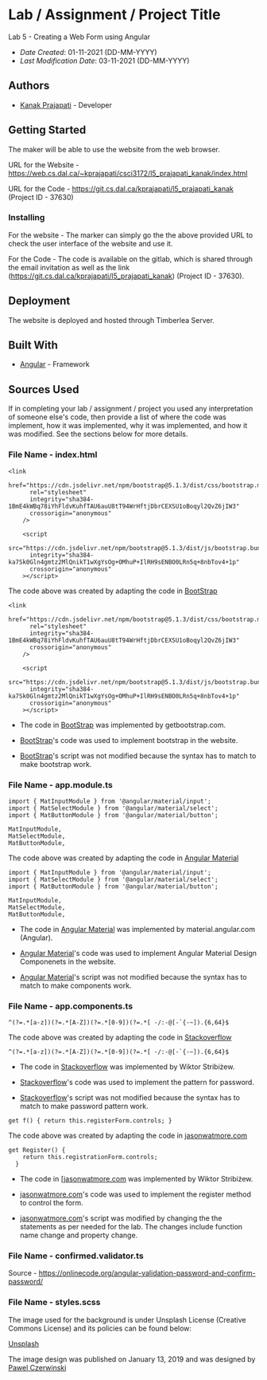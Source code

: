 <!--- The following README.md sample file was adapted from https://gist.github.com/PurpleBooth/109311bb0361f32d87a2#file-readme-template-md by Gabriella Mosquera for academic use --->
<!--- You may delete any comments in this sample README.md file. If needing to use as a .txt file then simply delete all comments, edit as needed, and save as a README.txt file --->

# Lab / Assignment / Project Title

Lab 5 - Creating a Web Form using Angular

- _Date Created_: 01-11-2021 (DD-MM-YYYY)
- _Last Modification Date_: 03-11-2021 (DD-MM-YYYY)

## Authors

- [Kanak Prajapati](kn436428@dal.ca) - Developer

## Getting Started

The maker will be able to use the website from the web browser.

URL for the Website - https://web.cs.dal.ca/~kprajapati/csci3172/l5_prajapati_kanak/index.html

URL for the Code - https://git.cs.dal.ca/kprajapati/l5_prajapati_kanak (Project ID - 37630)

### Installing

For the website - The marker can simply go the the above provided URL to check the user interface of the website and use it.

For the Code - The code is available on the gitlab, which is shared through the email invitation as well as the link (https://git.cs.dal.ca/kprajapati/l5_prajapati_kanak) (Project ID - 37630).

## Deployment

The website is deployed and hosted through Timberlea Server.

## Built With

<!--- Provide a list of the frameworks used to build this application, your list should include the name of the framework used, the url where the framework is available for download and what the framework was used for, see the example below --->

- [Angular](https://angular.io/) - Framework

## Sources Used

If in completing your lab / assignment / project you used any interpretation of someone else's code, then provide a list of where the code was implement, how it was implemented, why it was implemented, and how it was modified. See the sections below for more details.

### File Name - index.html

```
<link
      href="https://cdn.jsdelivr.net/npm/bootstrap@5.1.3/dist/css/bootstrap.min.css"
      rel="stylesheet"
      integrity="sha384-1BmE4kWBq78iYhFldvKuhfTAU6auU8tT94WrHftjDbrCEXSU1oBoqyl2QvZ6jIW3"
      crossorigin="anonymous"
    />

    <script
      src="https://cdn.jsdelivr.net/npm/bootstrap@5.1.3/dist/js/bootstrap.bundle.min.js"
      integrity="sha384-ka7Sk0Gln4gmtz2MlQnikT1wXgYsOg+OMhuP+IlRH9sENBO0LRn5q+8nbTov4+1p"
      crossorigin="anonymous"
    ></script>
```

The code above was created by adapting the code in [BootStrap](https://getbootstrap.com/docs/5.1/getting-started/introduction/)

```
<link
      href="https://cdn.jsdelivr.net/npm/bootstrap@5.1.3/dist/css/bootstrap.min.css"
      rel="stylesheet"
      integrity="sha384-1BmE4kWBq78iYhFldvKuhfTAU6auU8tT94WrHftjDbrCEXSU1oBoqyl2QvZ6jIW3"
      crossorigin="anonymous"
    />

    <script
      src="https://cdn.jsdelivr.net/npm/bootstrap@5.1.3/dist/js/bootstrap.bundle.min.js"
      integrity="sha384-ka7Sk0Gln4gmtz2MlQnikT1wXgYsOg+OMhuP+IlRH9sENBO0LRn5q+8nbTov4+1p"
      crossorigin="anonymous"
    ></script>
```

- The code in [BootStrap](https://getbootstrap.com/docs/5.1/getting-started/introduction/) was implemented by getbootstrap.com.

- [BootStrap](https://getbootstrap.com/docs/5.1/getting-started/introduction/)'s code was used to implement bootstrap in the website.

- [BootStrap](https://getbootstrap.com/docs/5.1/getting-started/introduction/)'s script was not modified because the syntax has to match to make bootstrap work.

### File Name - app.module.ts

```
import { MatInputModule } from '@angular/material/input';
import { MatSelectModule } from '@angular/material/select';
import { MatButtonModule } from '@angular/material/button';

MatInputModule,
MatSelectModule,
MatButtonModule,
```

The code above was created by adapting the code in [Angular Material](https://material.angular.io/components/)

```
import { MatInputModule } from '@angular/material/input';
import { MatSelectModule } from '@angular/material/select';
import { MatButtonModule } from '@angular/material/button';

MatInputModule,
MatSelectModule,
MatButtonModule,
```

- The code in [Angular Material](https://material.angular.io/components/) was implemented by material.angular.com (Angular).

- [Angular Material](https://material.angular.io/components/)'s code was used to implement Angular Material Design Componenets in the website.

- [Angular Material](https://material.angular.io/components/)'s script was not modified because the syntax has to match to make components work.

### File Name - app.components.ts

```
^(?=.*[a-z])(?=.*[A-Z])(?=.*[0-9])(?=.*[ -/:-@[-`{-~]).{6,64}$
```

The code above was created by adapting the code in [Stackoverflow](https://stackoverflow.com/questions/30299464/pattern-password-javascript)

```
^(?=.*[a-z])(?=.*[A-Z])(?=.*[0-9])(?=.*[ -/:-@[-`{-~]).{6,64}$
```

- The code in [Stackoverflow](https://stackoverflow.com/questions/30299464/pattern-password-javascript) was implemented by Wiktor Stribiżew.

- [Stackoverflow](https://stackoverflow.com/questions/30299464/pattern-password-javascript)'s code was used to implement the pattern for password.

- [Stackoverflow](https://material.angular.io/components/)'s script was not modified because the syntax has to match to make password pattern work.

```
get f() { return this.registerForm.controls; }
```

The code above was created by adapting the code in [jasonwatmore.com](https://jasonwatmore.com/post/2019/05/22/angular-7-tutorial-part-5-registration-form-user-service)

```
get Register() {
    return this.registrationForm.controls;
  }
```

- The code in [[jasonwatmore.com](https://jasonwatmore.com/post/2019/05/22/angular-7-tutorial-part-5-registration-form-user-service) was implemented by Wiktor Stribiżew.

- [jasonwatmore.com](https://jasonwatmore.com/post/2019/05/22/angular-7-tutorial-part-5-registration-form-user-service)'s code was used to implement the register method to control the form.

- [jasonwatmore.com](https://jasonwatmore.com/post/2019/05/22/angular-7-tutorial-part-5-registration-form-user-service)'s script was modified by changing the the statements as per needed for the lab. The changes include function name change and property change.

### File Name - confirmed.validator.ts

Source - https://onlinecode.org/angular-validation-password-and-confirm-password/

### File Name - styles.scss

The image used for the background is under Unsplash License (Creative Commons License) and its policies can be found below:

[Unsplash](https://unsplash.com/license)

The image design was published on January 13, 2019 and was designed by [Pawel Czerwinski](https://unsplash.com/photos/QY9LOl9eZ9w)
